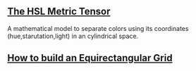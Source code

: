 ## [The HSL Metric Tensor](https://github.com/javierdejuan/Machine-Learning-Deep-Learning-Python-Scala/blob/master/HSL%20Metric%20Tensor.pdf)


A mathematical model to separate colors using its coordinates (hue,starutation,light) in an cylindrical space.

## [How to build an Equirectangular Grid](https://github.com/javierdejuan/Machine-Learning-Deep-Learning-Python-Scala/blob/master/differential_geometry/geodesics.md)

